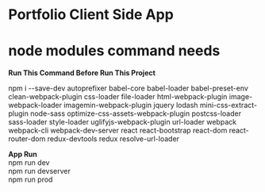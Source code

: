 # Portfolio Client Side App
# node modules command needs


<strong>Run This Command Before Run This Project </strong> <br>

npm i --save-dev autoprefixer babel-core babel-loader babel-preset-env clean-webpack-plugin css-loader file-loader html-webpack-plugin image-webpack-loader imagemin-webpack-plugin jquery lodash mini-css-extract-plugin node-sass optimize-css-assets-webpack-plugin postcss-loader sass-loader style-loader uglifyjs-webpack-plugin url-loader webpack webpack-cli webpack-dev-server react react-bootstrap react-dom react-router-dom redux-devtools redux resolve-url-loader


<strong> App Run </strong> </br>
npm run dev </br>
npm run devserver </br>
npm run prod </br>
